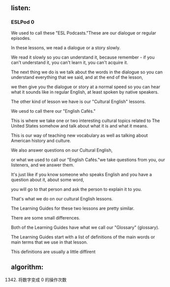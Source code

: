 ## listen:
### ESLPod 0

We used to call these "ESL Podcasts."These are our dialogue or regular episodes.

In these lessons, we read a dialogue or a story slowly.

We read it slowly so you can understand it, because remember - if you can't understand it, you can't learn it, you can't acquire it.

The next thing we do is we talk about the words in the dialogue so you can understand everything that we said, and at the end of the lesson,

we then give you the dialogue or story at a normal speed so you can hear what it sounds like in regular English, at least spoken by native speakers.

The other kind of lesson we have is our "Cultural English" lessons.

We uesd to call there our "English Cafés."

This is where we take one or two interesting cultural topics related to The United States somehow and talk about what it is and what it means.

This is our way of teaching new vocabulary as well as talking about American history and culture.

We also answer questions on our Cultural English,

or what we used to call our "English Cafés."we take questions from you, our listeners, and we answer them.

It's just like if you know someone who speaks English and you have a question about it, about some word,

you will go to that person and ask the person to explain it to you.

That's what we do on our cultural English lessons.

The Learning Guides for these two lessons are pretty similar.

There are some small differences.

Both of the Learning Guides have what we call our "Glossary" (glossary).

The Learning Guides start with a list of definitions of the main words or main terms that we use in that lesson.

This definitions are usually a little diffirent 






## algorithm:

1342. 将数字变成 0 的操作次数
